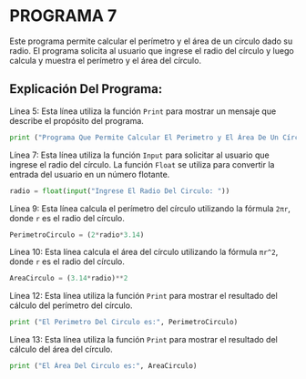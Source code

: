 # PROGRAMA 7
Este programa permite calcular el perímetro y el área de un círculo dado su radio. El programa solicita al usuario que ingrese el radio del círculo y luego calcula y muestra el perímetro y el área del círculo.
## Explicación Del Programa: 

Línea 5: Esta línea utiliza la función `Print` para mostrar un mensaje que describe el propósito del programa.

```python
print ("Programa Que Permite Calcular El Perimetro y El Área De Un Círculo")
```

Línea 7: Esta línea utiliza la función `Input` para solicitar al usuario que ingrese el radio del círculo. La función `Float` se utiliza para convertir la entrada del usuario en un número flotante.

```python
radio = float(input("Ingrese El Radio Del Circulo: "))
```

Línea 9: Esta línea calcula el perímetro del círculo utilizando la fórmula `2πr`, donde `r` es el radio del círculo.

```python
PerimetroCirculo = (2*radio*3.14)
```

Línea 10: Esta línea calcula el área del círculo utilizando la fórmula `πr^2`, donde `r` es el radio del círculo. 

```python
AreaCirculo = (3.14*radio)**2
```

Línea 12: Esta línea utiliza la función `Print` para mostrar el resultado del cálculo del perímetro del círculo.

```python
print ("El Perimetro Del Circulo es:", PerimetroCirculo)
```

Línea 13: Esta línea utiliza la función `Print` para mostrar el resultado del cálculo del área del círculo.

```python
print ("El Área Del Circulo es:", AreaCirculo)
```

